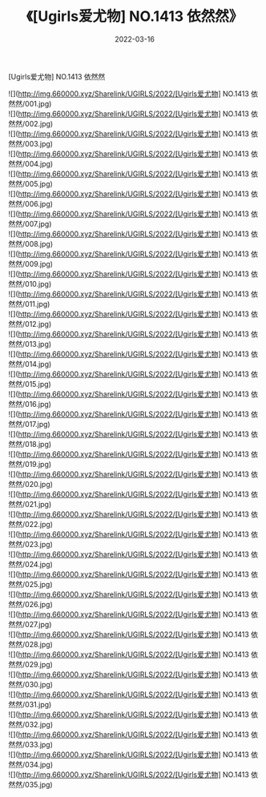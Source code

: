 ﻿---
layout: post
title:  《[Ugirls爱尤物] NO.1413 依然然》
date:   2022-03-16
img: http://img.660000.xyz/Sharelink/UGIRLS/2022/[Ugirls爱尤物] NO.1413 依然然/000.jpg
categories: [美女, 清纯, 唯美]
---

[Ugirls爱尤物] NO.1413 依然然

 ![](http://img.660000.xyz/Sharelink/UGIRLS/2022/[Ugirls爱尤物] NO.1413 依然然/001.jpg) <br>![](http://img.660000.xyz/Sharelink/UGIRLS/2022/[Ugirls爱尤物] NO.1413 依然然/002.jpg) <br>![](http://img.660000.xyz/Sharelink/UGIRLS/2022/[Ugirls爱尤物] NO.1413 依然然/003.jpg) <br>![](http://img.660000.xyz/Sharelink/UGIRLS/2022/[Ugirls爱尤物] NO.1413 依然然/004.jpg) <br>![](http://img.660000.xyz/Sharelink/UGIRLS/2022/[Ugirls爱尤物] NO.1413 依然然/005.jpg) <br>![](http://img.660000.xyz/Sharelink/UGIRLS/2022/[Ugirls爱尤物] NO.1413 依然然/006.jpg) <br>![](http://img.660000.xyz/Sharelink/UGIRLS/2022/[Ugirls爱尤物] NO.1413 依然然/007.jpg) <br>![](http://img.660000.xyz/Sharelink/UGIRLS/2022/[Ugirls爱尤物] NO.1413 依然然/008.jpg) <br>![](http://img.660000.xyz/Sharelink/UGIRLS/2022/[Ugirls爱尤物] NO.1413 依然然/009.jpg) <br>![](http://img.660000.xyz/Sharelink/UGIRLS/2022/[Ugirls爱尤物] NO.1413 依然然/010.jpg) <br>![](http://img.660000.xyz/Sharelink/UGIRLS/2022/[Ugirls爱尤物] NO.1413 依然然/011.jpg) <br>![](http://img.660000.xyz/Sharelink/UGIRLS/2022/[Ugirls爱尤物] NO.1413 依然然/012.jpg) <br>![](http://img.660000.xyz/Sharelink/UGIRLS/2022/[Ugirls爱尤物] NO.1413 依然然/013.jpg) <br>![](http://img.660000.xyz/Sharelink/UGIRLS/2022/[Ugirls爱尤物] NO.1413 依然然/014.jpg) <br>![](http://img.660000.xyz/Sharelink/UGIRLS/2022/[Ugirls爱尤物] NO.1413 依然然/015.jpg) <br>![](http://img.660000.xyz/Sharelink/UGIRLS/2022/[Ugirls爱尤物] NO.1413 依然然/016.jpg) <br>![](http://img.660000.xyz/Sharelink/UGIRLS/2022/[Ugirls爱尤物] NO.1413 依然然/017.jpg) <br>![](http://img.660000.xyz/Sharelink/UGIRLS/2022/[Ugirls爱尤物] NO.1413 依然然/018.jpg) <br>![](http://img.660000.xyz/Sharelink/UGIRLS/2022/[Ugirls爱尤物] NO.1413 依然然/019.jpg) <br>![](http://img.660000.xyz/Sharelink/UGIRLS/2022/[Ugirls爱尤物] NO.1413 依然然/020.jpg) <br>![](http://img.660000.xyz/Sharelink/UGIRLS/2022/[Ugirls爱尤物] NO.1413 依然然/021.jpg) <br>![](http://img.660000.xyz/Sharelink/UGIRLS/2022/[Ugirls爱尤物] NO.1413 依然然/022.jpg) <br>![](http://img.660000.xyz/Sharelink/UGIRLS/2022/[Ugirls爱尤物] NO.1413 依然然/023.jpg) <br>![](http://img.660000.xyz/Sharelink/UGIRLS/2022/[Ugirls爱尤物] NO.1413 依然然/024.jpg) <br>![](http://img.660000.xyz/Sharelink/UGIRLS/2022/[Ugirls爱尤物] NO.1413 依然然/025.jpg) <br>![](http://img.660000.xyz/Sharelink/UGIRLS/2022/[Ugirls爱尤物] NO.1413 依然然/026.jpg) <br>![](http://img.660000.xyz/Sharelink/UGIRLS/2022/[Ugirls爱尤物] NO.1413 依然然/027.jpg) <br>![](http://img.660000.xyz/Sharelink/UGIRLS/2022/[Ugirls爱尤物] NO.1413 依然然/028.jpg) <br>![](http://img.660000.xyz/Sharelink/UGIRLS/2022/[Ugirls爱尤物] NO.1413 依然然/029.jpg) <br>![](http://img.660000.xyz/Sharelink/UGIRLS/2022/[Ugirls爱尤物] NO.1413 依然然/030.jpg) <br>![](http://img.660000.xyz/Sharelink/UGIRLS/2022/[Ugirls爱尤物] NO.1413 依然然/031.jpg) <br>![](http://img.660000.xyz/Sharelink/UGIRLS/2022/[Ugirls爱尤物] NO.1413 依然然/032.jpg) <br>![](http://img.660000.xyz/Sharelink/UGIRLS/2022/[Ugirls爱尤物] NO.1413 依然然/033.jpg) <br>![](http://img.660000.xyz/Sharelink/UGIRLS/2022/[Ugirls爱尤物] NO.1413 依然然/034.jpg) <br>![](http://img.660000.xyz/Sharelink/UGIRLS/2022/[Ugirls爱尤物] NO.1413 依然然/035.jpg) <br>